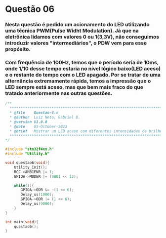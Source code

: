 # Questão 06

### Nesta questão é pedido um acionamento do LED utilizando uma técnica PWM(Pulse Widht Modulation). Já que na eletrônica lidamos com valores 0 ou 1(3,3V), não conseguimos introduzir valores "intermediários", o PDW vem para esse propósito.
###  Com frequência de 100Hz, temos que o período seria de 10ms, onde 1/10 desse tempo estaria no nível lógico baixo(LED aceso) e o restante do tempo com o LED apagado. Por se tratar de uma alternância extremamente rápida, temos a impressão que o LED sempre está aceso, mas que bem mais fraco do que tratado anteriormente nas outras questões.

```C
/**
  ******************************************************************************
  * @file    Questao-6.c
  * @author  Luiz Neto, Gabriel D.
  * @version V1.0.0
  * @date    05-October-2023
  * @brief   Mostrar um LED aceso com diferentes intensidades de brilho, utilizando uma técnica de PWM.
  ******************************************************************************
*/

#include "stm32f4xx.h"
#include "Utility.h"

void questao6(void){
    Utility_Init();
    RCC->AHB1ENR |= 1;
    GPIOA->MODER |= (0B01 << 12);

    while(1){
       GPIOA->ODR &= ~(1 << 6);
       Delay_us(1000);
       GPIOA->ODR |= (1 << 6);
       Delay_us(9000);
    }
}

int main(void){
    questao6();
}
```
